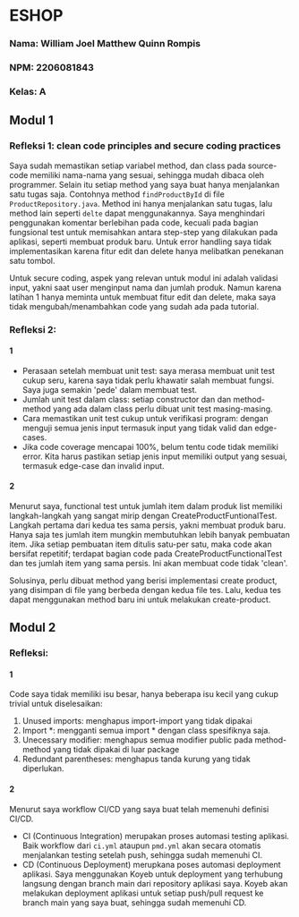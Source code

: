 # ESHOP

### Nama: William Joel Matthew Quinn Rompis
### NPM: 2206081843
### Kelas: A

## Modul 1

### Refleksi 1: clean code principles and secure coding practices

Saya sudah memastikan setiap variabel method, dan class pada source-code memiliki nama-nama yang sesuai, sehingga mudah dibaca oleh programmer. Selain itu setiap method yang saya buat hanya menjalankan satu tugas saja. Contohnya method ```findProductById``` di file ```ProductRepository.java```. Method ini hanya menjalankan satu tugas, lalu method lain seperti ```delte``` dapat menggunakannya. Saya menghindari penggunakan komentar berlebihan pada code, kecuali pada bagian fungsional test untuk memisahkan antara step-step yang dilakukan pada aplikasi, seperti membuat produk baru. Untuk error handling saya tidak implementasikan karena fitur edit dan delete hanya melibatkan penekanan satu tombol.

Untuk secure coding, aspek yang relevan untuk modul ini adalah validasi input, yakni saat user menginput nama dan jumlah produk. Namun karena latihan 1 hanya meminta untuk membuat fitur edit dan delete, maka saya tidak mengubah/menambahkan code yang sudah ada pada tutorial.

### Refleksi 2: 

#### 1

- Perasaan setelah membuat unit test: saya merasa membuat unit test cukup seru, karena saya tidak perlu khawatir salah membuat fungsi. Saya juga semakin 'pede' dalam membuat test.
- Jumlah unit test dalam class: setiap constructor dan dan method-method yang ada dalam class perlu dibuat unit test masing-masing.
- Cara memastikan unit test cukup untuk verifikasi program: dengan menguji semua jenis input termasuk input yang tidak valid dan edge-cases.
- Jika code coverage mencapai 100%, belum tentu code tidak memiliki error. Kita harus pastikan setiap jenis input memiliki output yang sesuai, termasuk edge-case dan invalid input.


#### 2

Menurut saya, functional test untuk jumlah item dalam produk list memiliki langkah-langkah yang sangat mirip dengan CreateProductFuntionalTest. Langkah pertama dari kedua tes sama persis, yakni membuat produk baru. Hanya saja tes jumlah item mungkin membutuhkan lebih banyak pembuatan item. Jika setiap pembuatan item ditulis satu-per satu, maka code akan bersifat repetitif; terdapat bagian code pada CreateProductFunctionalTest dan tes jumlah item yang sama persis. Ini akan membuat code tidak 'clean'. 

Solusinya, perlu dibuat method yang berisi implementasi create product, yang disimpan di file yang berbeda dengan kedua file tes. Lalu, kedua tes dapat menggunakan method baru ini untuk melakukan create-product. 


## Modul 2

### Refleksi:

#### 1
Code saya tidak memiliki isu besar, hanya beberapa isu kecil yang cukup trivial untuk diselesaikan:
1) Unused imports: menghapus import-import yang tidak dipakai
2) Import *: mengganti semua import * dengan class spesifiknya saja.
3) Unecessary modifier: menghapus semua modifier public pada method-method yang tidak dipakai di luar package
4) Redundant parentheses: menghapus tanda kurung yang tidak diperlukan.

#### 2
Menurut saya workflow CI/CD yang saya buat telah memenuhi definisi CI/CD.
- CI (Continuous Integration) merupakan proses automasi testing aplikasi. Baik workflow dari ```ci.yml``` ataupun ```pmd.yml``` akan secara otomatis menjalankan testing setelah push, sehingga sudah memenuhi CI.
- CD (Continuous Deployment) merupkana poses automasi deployment aplikasi. Saya menggunakan Koyeb untuk deployment yang terhubung langsung dengan branch main dari repository aplikasi saya. Koyeb akan melakukan deployment aplikasi untuk setiap push/pull request ke branch main yang saya buat, sehingga sudah memenuhi CD.
